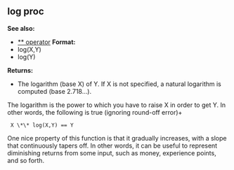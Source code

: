 ## log proc
**See also:**
+   [\*\* operator](/ref/operator/**.md) <!-- -->
**Format:**
+   log(X,Y)
+   log(Y)
<!-- -->
**Returns:**
+   The logarithm (base X) of Y. If X is not specified, a natural
    logarithm is computed (base 2.718\...).


The logarithm is the power to which you have to raise X in
order to get Y. In other words, the following is true (ignoring
round-off error)+ 
```
 X \*\* log(X,Y) == Y 
```



One nice property of this function is that it gradually
increases, with a slope that continuously tapers off. In other words, it
can be useful to represent diminishing returns from some input, such as
money, experience points, and so forth.